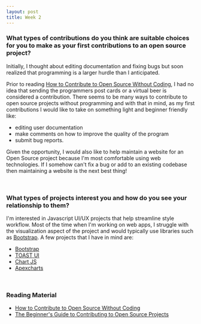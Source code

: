 ```yaml
---
layout: post
title: Week 2
---
```


### What types of contributions do you think are suitable choices for you to make as your first contributions to an open source project? 

Initially, I thought about editing documentation and fixing bugs but soon realized that programming is a larger hurdle than I anticipated. 

Prior to reading [How to Contribute to Open Source Without Coding](https://icontribute.wordpress.com/how-to-contribute-to-open-source-without-coding/), I had no idea that sending the programmers post cards or a virtual beer is considered a contribution. There seems to be many ways to contribute to open source projects without programming and with that in mind, as my first contributions I would like to take on something light and beginner friendly like:
* editing user documentation
* make comments on how to improve the quality of the program
* submit bug reports. 

Given the opportunity, I would also like to help maintain a website for an Open Source project because I'm most comfortable using web technologies. If I somehow can't fix a bug or add to an existing codebase then maintaining a website is the next best thing! 

<br>
  
### What types of projects interest you and how do you see your relationship to them?

I'm interested in Javascript UI/UX projects that help streamline style workflow. Most of the time when I'm working on web apps, I struggle with the visualization aspect of the project and would typically use libraries such as [Bootstrap](https://getbootstrap.com/). A few projects that I have in mind are: 
* [Bootstrap](https://getbootstrap.com/)
* [TOAST UI](https://ui.toast.com/)
* [Chart JS](https://www.chartjs.org/)
* [Apexcharts](https://apexcharts.com/)  

<br>

### Reading Material 
* [How to Contribute to Open Source Without Coding](https://icontribute.wordpress.com/how-to-contribute-to-open-source-without-coding/)
* [The Beginner's Guide to Contributing to Open Source Projects](https://blog.newrelic.com/engineering/open-source_gettingstarted/)

